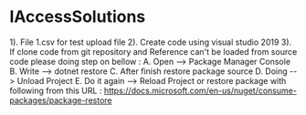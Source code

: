 # IAccessSolutions
1). File 1.csv for test upload file
2). Create code using visual studio 2019
3). If clone code from git repository and Reference can't be loaded from source code please doing step on bellow :
A. Open  --> Package Manager Console
B. Write --> dotnet restore 
C. After finish restore package source
D. Doing --> Unload Project
E. Do it again --> Reload Project
or restore package with following from this URL : https://docs.microsoft.com/en-us/nuget/consume-packages/package-restore
